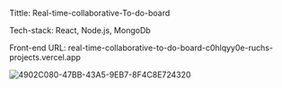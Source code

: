 Tittle: Real-time-collaborative-To-do-board  

Tech-stack: React, Node.js, MongoDb  

Front-end URL: real-time-collaborative-to-do-board-c0hlqyy0e-ruchs-projects.vercel.app  

![4902C080-47BB-43A5-9EB7-8F4C8E724320](https://github.com/user-attachments/assets/5110e731-4393-4b00-b242-a68c1be832dd)
